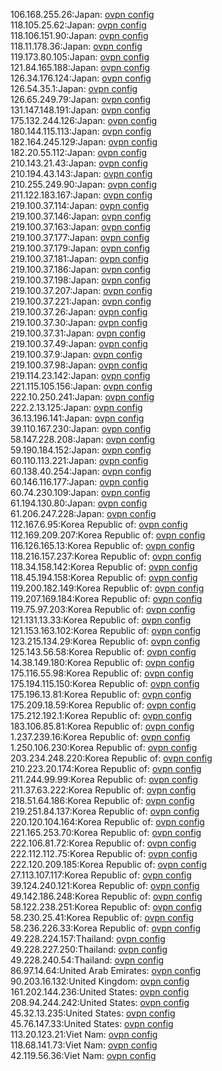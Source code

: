 106.168.255.26:Japan: [ovpn config](vpn/106_168_255_26.ovpn)  
118.105.25.62:Japan: [ovpn config](vpn/118_105_25_62.ovpn)  
118.106.151.90:Japan: [ovpn config](vpn/118_106_151_90.ovpn)  
118.11.178.36:Japan: [ovpn config](vpn/118_11_178_36.ovpn)  
119.173.80.105:Japan: [ovpn config](vpn/119_173_80_105.ovpn)  
121.84.165.188:Japan: [ovpn config](vpn/121_84_165_188.ovpn)  
126.34.176.124:Japan: [ovpn config](vpn/126_34_176_124.ovpn)  
126.54.35.1:Japan: [ovpn config](vpn/126_54_35_1.ovpn)  
126.65.249.79:Japan: [ovpn config](vpn/126_65_249_79.ovpn)  
131.147.148.191:Japan: [ovpn config](vpn/131_147_148_191.ovpn)  
175.132.244.126:Japan: [ovpn config](vpn/175_132_244_126.ovpn)  
180.144.115.113:Japan: [ovpn config](vpn/180_144_115_113.ovpn)  
182.164.245.129:Japan: [ovpn config](vpn/182_164_245_129.ovpn)  
182.20.55.112:Japan: [ovpn config](vpn/182_20_55_112.ovpn)  
210.143.21.43:Japan: [ovpn config](vpn/210_143_21_43.ovpn)  
210.194.43.143:Japan: [ovpn config](vpn/210_194_43_143.ovpn)  
210.255.249.90:Japan: [ovpn config](vpn/210_255_249_90.ovpn)  
211.122.183.167:Japan: [ovpn config](vpn/211_122_183_167.ovpn)  
219.100.37.114:Japan: [ovpn config](vpn/219_100_37_114.ovpn)  
219.100.37.146:Japan: [ovpn config](vpn/219_100_37_146.ovpn)  
219.100.37.163:Japan: [ovpn config](vpn/219_100_37_163.ovpn)  
219.100.37.177:Japan: [ovpn config](vpn/219_100_37_177.ovpn)  
219.100.37.179:Japan: [ovpn config](vpn/219_100_37_179.ovpn)  
219.100.37.181:Japan: [ovpn config](vpn/219_100_37_181.ovpn)  
219.100.37.186:Japan: [ovpn config](vpn/219_100_37_186.ovpn)  
219.100.37.198:Japan: [ovpn config](vpn/219_100_37_198.ovpn)  
219.100.37.207:Japan: [ovpn config](vpn/219_100_37_207.ovpn)  
219.100.37.221:Japan: [ovpn config](vpn/219_100_37_221.ovpn)  
219.100.37.26:Japan: [ovpn config](vpn/219_100_37_26.ovpn)  
219.100.37.30:Japan: [ovpn config](vpn/219_100_37_30.ovpn)  
219.100.37.31:Japan: [ovpn config](vpn/219_100_37_31.ovpn)  
219.100.37.49:Japan: [ovpn config](vpn/219_100_37_49.ovpn)  
219.100.37.9:Japan: [ovpn config](vpn/219_100_37_9.ovpn)  
219.100.37.98:Japan: [ovpn config](vpn/219_100_37_98.ovpn)  
219.114.23.142:Japan: [ovpn config](vpn/219_114_23_142.ovpn)  
221.115.105.156:Japan: [ovpn config](vpn/221_115_105_156.ovpn)  
222.10.250.241:Japan: [ovpn config](vpn/222_10_250_241.ovpn)  
222.2.13.125:Japan: [ovpn config](vpn/222_2_13_125.ovpn)  
36.13.196.141:Japan: [ovpn config](vpn/36_13_196_141.ovpn)  
39.110.167.230:Japan: [ovpn config](vpn/39_110_167_230.ovpn)  
58.147.228.208:Japan: [ovpn config](vpn/58_147_228_208.ovpn)  
59.190.184.152:Japan: [ovpn config](vpn/59_190_184_152.ovpn)  
60.110.113.221:Japan: [ovpn config](vpn/60_110_113_221.ovpn)  
60.138.40.254:Japan: [ovpn config](vpn/60_138_40_254.ovpn)  
60.146.116.177:Japan: [ovpn config](vpn/60_146_116_177.ovpn)  
60.74.230.109:Japan: [ovpn config](vpn/60_74_230_109.ovpn)  
61.194.130.80:Japan: [ovpn config](vpn/61_194_130_80.ovpn)  
61.206.247.228:Japan: [ovpn config](vpn/61_206_247_228.ovpn)  
112.167.6.95:Korea Republic of: [ovpn config](vpn/112_167_6_95.ovpn)  
112.169.209.207:Korea Republic of: [ovpn config](vpn/112_169_209_207.ovpn)  
116.126.165.13:Korea Republic of: [ovpn config](vpn/116_126_165_13.ovpn)  
118.216.157.237:Korea Republic of: [ovpn config](vpn/118_216_157_237.ovpn)  
118.34.158.142:Korea Republic of: [ovpn config](vpn/118_34_158_142.ovpn)  
118.45.194.158:Korea Republic of: [ovpn config](vpn/118_45_194_158.ovpn)  
119.200.182.149:Korea Republic of: [ovpn config](vpn/119_200_182_149.ovpn)  
119.207.169.184:Korea Republic of: [ovpn config](vpn/119_207_169_184.ovpn)  
119.75.97.203:Korea Republic of: [ovpn config](vpn/119_75_97_203.ovpn)  
121.131.13.33:Korea Republic of: [ovpn config](vpn/121_131_13_33.ovpn)  
121.153.163.102:Korea Republic of: [ovpn config](vpn/121_153_163_102.ovpn)  
123.215.134.29:Korea Republic of: [ovpn config](vpn/123_215_134_29.ovpn)  
125.143.56.58:Korea Republic of: [ovpn config](vpn/125_143_56_58.ovpn)  
14.38.149.180:Korea Republic of: [ovpn config](vpn/14_38_149_180.ovpn)  
175.116.55.98:Korea Republic of: [ovpn config](vpn/175_116_55_98.ovpn)  
175.194.115.150:Korea Republic of: [ovpn config](vpn/175_194_115_150.ovpn)  
175.196.13.81:Korea Republic of: [ovpn config](vpn/175_196_13_81.ovpn)  
175.209.18.59:Korea Republic of: [ovpn config](vpn/175_209_18_59.ovpn)  
175.212.192.1:Korea Republic of: [ovpn config](vpn/175_212_192_1.ovpn)  
183.106.85.81:Korea Republic of: [ovpn config](vpn/183_106_85_81.ovpn)  
1.237.239.16:Korea Republic of: [ovpn config](vpn/1_237_239_16.ovpn)  
1.250.106.230:Korea Republic of: [ovpn config](vpn/1_250_106_230.ovpn)  
203.234.248.220:Korea Republic of: [ovpn config](vpn/203_234_248_220.ovpn)  
210.223.20.174:Korea Republic of: [ovpn config](vpn/210_223_20_174.ovpn)  
211.244.99.99:Korea Republic of: [ovpn config](vpn/211_244_99_99.ovpn)  
211.37.63.222:Korea Republic of: [ovpn config](vpn/211_37_63_222.ovpn)  
218.51.64.186:Korea Republic of: [ovpn config](vpn/218_51_64_186.ovpn)  
219.251.84.137:Korea Republic of: [ovpn config](vpn/219_251_84_137.ovpn)  
220.120.104.164:Korea Republic of: [ovpn config](vpn/220_120_104_164.ovpn)  
221.165.253.70:Korea Republic of: [ovpn config](vpn/221_165_253_70.ovpn)  
222.106.81.72:Korea Republic of: [ovpn config](vpn/222_106_81_72.ovpn)  
222.112.112.75:Korea Republic of: [ovpn config](vpn/222_112_112_75.ovpn)  
222.120.209.185:Korea Republic of: [ovpn config](vpn/222_120_209_185.ovpn)  
27.113.107.117:Korea Republic of: [ovpn config](vpn/27_113_107_117.ovpn)  
39.124.240.121:Korea Republic of: [ovpn config](vpn/39_124_240_121.ovpn)  
49.142.186.248:Korea Republic of: [ovpn config](vpn/49_142_186_248.ovpn)  
58.122.238.251:Korea Republic of: [ovpn config](vpn/58_122_238_251.ovpn)  
58.230.25.41:Korea Republic of: [ovpn config](vpn/58_230_25_41.ovpn)  
58.236.226.33:Korea Republic of: [ovpn config](vpn/58_236_226_33.ovpn)  
49.228.224.157:Thailand: [ovpn config](vpn/49_228_224_157.ovpn)  
49.228.227.250:Thailand: [ovpn config](vpn/49_228_227_250.ovpn)  
49.228.240.54:Thailand: [ovpn config](vpn/49_228_240_54.ovpn)  
86.97.14.64:United Arab Emirates: [ovpn config](vpn/86_97_14_64.ovpn)  
90.203.16.132:United Kingdom: [ovpn config](vpn/90_203_16_132.ovpn)  
161.202.144.236:United States: [ovpn config](vpn/161_202_144_236.ovpn)  
208.94.244.242:United States: [ovpn config](vpn/208_94_244_242.ovpn)  
45.32.13.235:United States: [ovpn config](vpn/45_32_13_235.ovpn)  
45.76.147.33:United States: [ovpn config](vpn/45_76_147_33.ovpn)  
113.20.123.21:Viet Nam: [ovpn config](vpn/113_20_123_21.ovpn)  
118.68.141.73:Viet Nam: [ovpn config](vpn/118_68_141_73.ovpn)  
42.119.56.36:Viet Nam: [ovpn config](vpn/42_119_56_36.ovpn)  
